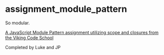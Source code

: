 # assignment_module_pattern
So modular.

[A JavaScript Module Pattern assignment utilizing scope and closures from the Viking Code School](http://www.vikingcodeschool.com)

Completed by Luke and JP